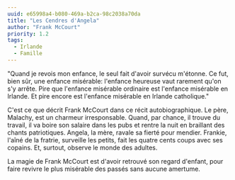 ```yaml
---
uuid: e65998a4-b080-469a-b2ca-98c2038a70da
title: "Les Cendres d'Angela"
author: "Frank McCourt"
priority: 1.2
tags:
  - Irlande
  - Famille
---
```


"Quand je revois mon enfance, le seul fait d'avoir survécu m'étonne. Ce fut, bien sûr, une enfance misérable: l'enfance heureuse vaut rarement qu'on s'y arrête. Pire que l'enfance misérable ordinaire est l'enfance misérable en Irlande. Et pire encore est l'enfance misérable en Irlande catholique."

C'est ce que décrit Frank McCourt dans ce récit autobiographique. Le père, Malachy, est un charmeur irresponsable. Quand, par chance, il trouve du travail, il va boire son salaire dans les pubs et rentre la nuit en braillant des chants patriotiques. Angela, la mère, ravale sa fierté pour mendier. Frankie, l'aîné de la fratrie, surveille les petits, fait les quatre cents coups avec ses copains. Et, surtout, observe le monde des adultes.

La magie de Frank McCourt est d'avoir retrouvé son regard d'enfant, pour faire revivre le plus misérable des passés sans aucune amertume.
